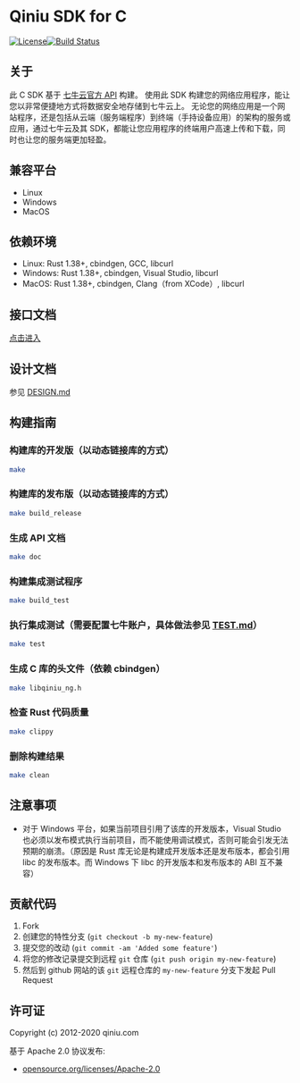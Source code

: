 # Qiniu SDK for C

[![License](https://img.shields.io/badge/license-Apache%202-blue)](https://github.com/bachue/rust-sdk/blob/master/LICENSE)[![Build Status](https://api.travis-ci.com/bachue/rust-sdk.svg?branch=master)](https://travis-ci.org/bachue/rust-sdk)

## 关于

此 C SDK 基于 [七牛云官方 API](http://developer.qiniu.com/) 构建。
使用此 SDK 构建您的网络应用程序，能让您以非常便捷地方式将数据安全地存储到七牛云上。
无论您的网络应用是一个网站程序，还是包括从云端（服务端程序）到终端（手持设备应用）的架构的服务或应用，通过七牛云及其 SDK，都能让您应用程序的终端用户高速上传和下载，同时也让您的服务端更加轻盈。

## 兼容平台

- Linux
- Windows
- MacOS

## 依赖环境

- Linux: Rust 1.38+, cbindgen, GCC, libcurl
- Windows: Rust 1.38+, cbindgen, Visual Studio, libcurl
- MacOS: Rust 1.38+, cbindgen, Clang（from XCode）, libcurl

## 接口文档

[点击进入](https://bachue.github.io/rust-sdk/doc/qiniu_ng_c/html/)

## 设计文档

参见 [DESIGN.md](DESIGN.md)

## 构建指南

### 构建库的开发版（以动态链接库的方式）

```bash
make
```

### 构建库的发布版（以动态链接库的方式）

```bash
make build_release
```

### 生成 API 文档

```bash
make doc
```

### 构建集成测试程序

```bash
make build_test
```

### 执行集成测试（需要配置七牛账户，具体做法参见 [TEST.md](../TEST.md)）

```bash
make test
```

### 生成 C 库的头文件（依赖 cbindgen）

```bash
make libqiniu_ng.h
```

### 检查 Rust 代码质量

```bash
make clippy
```

### 删除构建结果

```bash
make clean
```

## 注意事项

- 对于 Windows 平台，如果当前项目引用了该库的开发版本，Visual Studio 也必须以发布模式执行当前项目，而不能使用调试模式，否则可能会引发无法预期的崩溃。（原因是 Rust 库无论是构建成开发版本还是发布版本，都会引用 libc 的发布版本。而 Windows 下 libc 的开发版本和发布版本的 ABI 互不兼容）

## 贡献代码

1. Fork
2. 创建您的特性分支 (`git checkout -b my-new-feature`)
3. 提交您的改动 (`git commit -am 'Added some feature'`)
4. 将您的修改记录提交到远程 `git` 仓库 (`git push origin my-new-feature`)
5. 然后到 github 网站的该 `git` 远程仓库的 `my-new-feature` 分支下发起 Pull Request

## 许可证

Copyright (c) 2012-2020 qiniu.com

基于 Apache 2.0 协议发布:

* [opensource.org/licenses/Apache-2.0](https://opensource.org/licenses/Apache-2.0)
